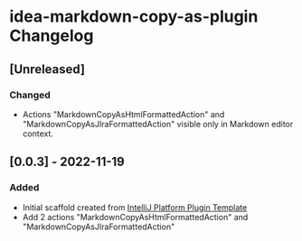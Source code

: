 <!-- Keep a Changelog guide -> https://keepachangelog.com -->

# idea-markdown-copy-as-plugin Changelog

## [Unreleased]
### Changed
- Actions "MarkdownCopyAsHtmlFormattedAction" and "MarkdownCopyAsJIraFormattedAction" visible only in Markdown editor context.

## [0.0.3] - 2022-11-19
### Added
- Initial scaffold created from [IntelliJ Platform Plugin Template](https://github.com/JetBrains/intellij-platform-plugin-template)
- Add 2 actions "MarkdownCopyAsHtmlFormattedAction" and "MarkdownCopyAsJIraFormattedAction"
